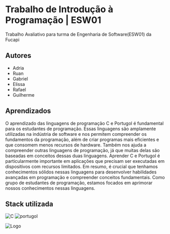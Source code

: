 
# Trabalho de Introdução à Programação | ESW01

Trabalho Avaliativo para turma de Engenharia de Software(ESW01) da Fucapi


## Autores

- Adria
- Ruan
- Gabriel
- Elissa
- Rafael
- Guilherme


## Aprendizados

O aprendizado das linguagens de programação C e Portugol é fundamental para os estudantes de programação. Essas linguagens são amplamente utilizadas na indústria de software e nos permitem compreender os fundamentos da programação, além de criar programas mais eficientes e que consomem menos recursos de hardware. Também nos ajuda a compreender outras linguagens de programação, já que muitas delas são baseadas em conceitos dessas duas linguagens. Aprender C e Portugol é particularmente importante em aplicações que precisam ser executadas em dispositivos com recursos limitados. Em resumo, é crucial que tenhamos conhecimentos sólidos nessas linguagens para desenvolver habilidades avançadas em programação e compreender conceitos fundamentais. Como grupo de estudantes de programação, estamos focados em aprimorar nossos conhecimentos nessas linguagens.


## Stack utilizada

![C](https://img.shields.io/badge/C-00599C?style=for-the-badge&logo=c&logoColor=white)
![portugol](https://img.shields.io/badge/-PORTUGOL-green?style=for-the-badge&logo=P&logoColor=white)


![Logo](https://i.imgur.com/muuASwf.png)

